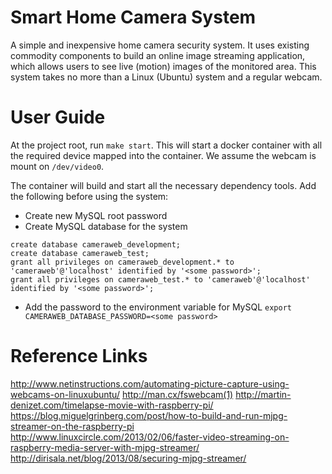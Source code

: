 # Smart Home Camera System

A simple and inexpensive home camera security system. It uses existing commodity components to build an online image streaming application, which allows users to see live (motion) images of the monitored area. This system takes no more than a Linux (Ubuntu) system and a regular webcam.

# User Guide
At the project root, run `make start`. This will start a docker container with all the required device mapped into the container. We assume the webcam is mount on `/dev/video0`.

The container will build and start all the necessary dependency tools. Add the following before using the system:
- Create new MySQL root password
- Create MySQL database for the system
```
create database cameraweb_development;
create database cameraweb_test;
grant all privileges on cameraweb_development.* to 'cameraweb'@'localhost' identified by '<some password>';
grant all privileges on cameraweb_test.* to 'cameraweb'@'localhost' identified by '<some password>';
```
- Add the password to the environment variable for MySQL `export CAMERAWEB_DATABASE_PASSWORD=<some password>`


# Reference Links
http://www.netinstructions.com/automating-picture-capture-using-webcams-on-linuxubuntu/
http://man.cx/fswebcam(1)
http://martin-denizet.com/timelapse-movie-with-raspberry-pi/
https://blog.miguelgrinberg.com/post/how-to-build-and-run-mjpg-streamer-on-the-raspberry-pi
http://www.linuxcircle.com/2013/02/06/faster-video-streaming-on-raspberry-media-server-with-mjpg-streamer/
http://dirisala.net/blog/2013/08/securing-mjpg-streamer/
